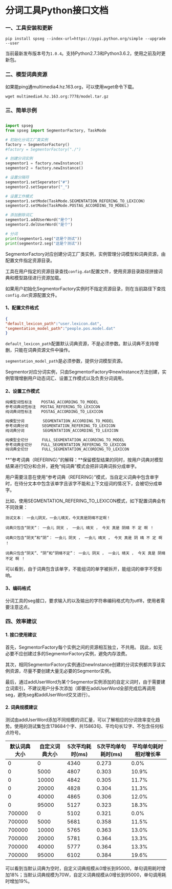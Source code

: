 # 分词工具Python接口文档

### 一、工具安装和更新

`pip install spseg --index-url=https://pypi.python.org/simple --upgrade --user`

当前最新发布版本号为`1.0.4`。支持Python2.7.3和Python3.6.2，使用之前及时更新包。

### 二、模型词典资源

如果能ping通multimedia4.hz.163.org，可以使用wget命令下载。

`wget multimedia4.hz.163.org:7778/model.tar.gz`

### 三、简单示例

```python

import spseg
from spseg import SegmentorFactory, TaskMode

# 初始化分词工厂类实例
factory = SegmentorFactory()
#factory = SegmentorFactory("./")

# 创建分词实例
segmentor1 = factory.newInstance()
segmentor2 = factory.newInstance()

# 设置分隔符
segmentor1.setSeperator("#")
segmentor2.setSeperator("_")

# 设置工作模式
segmentor1.setMode(TaskMode.SEGMENTATION_REFERING_TO_LEXICON)
segmentor2.setMode(TaskMode.POSTAG_ACCORDING_TO_MODEL)

# 添加删除词汇
segmentor1.addUserWord("是个")
segmentor2.delUserWord("是个")

# 分词
print(segmentor1.seg("这是个测试"))
print(segmentor2.seg("这是个测试"))
```
SegmentorFactory对应创建分词工厂类实例，实例管理分词模型和词典资源，由配置文件指定资源目录。

工具在用户指定的资源目录查找`config.dat`配置文件，使用资源目录路径拼接词典和模型路径进行资源加载。

如果用户初始化SegmentorFactory实例时不指定资源目录，则在当前路径下查找`config.dat`资源配置文件。

#### 1、配置文件格式

```json
{
"default_lexicon_path":"user.lexicon.dat",
"segmentation_model_path":"people.pos.model.dat"
}
```

`default_lexicon_path`配置默认词典资源，不是必须参数。默认词典不支持增删，只能在词典资源文件中操作。

`segmentation_model_path`是必须参数，提供分词模型资源。

Segmentor对应分词实例，只由SegmentorFactory中newInstance方法创建，实例管理增删用户动态词汇、设置工作模式以及负责分词调用。

#### 2、设置工作模式

```c++
纯模型词性标注    POSTAG_ACCORDING_TO_MODEL
参考词典词性标注  POSTAG_REFERING_TO_LEXICON
纯词典词性标注    POSTAG_ACCORDING_TO_LEXICON

纯模型分词        SEGMENTATION_ACCORDING_TO_MODEL
参考词典分词      SEGMENTATION_REFERING_TO_LEXICON
纯词典分词        SEGMENTATION_ACCORDING_TO_LEXICON

纯模型全切分      FULL_SEGMENTATION_ACCORDING_TO_MODEL
参考词典全切分    FULL_SEGMENTATION_REFERING_TO_LEXICON
纯词典全切分      FULL_SEGMENTATION_ACCORDING_TO_LEXICON
```

**“参考词典（REFERING）”的解释：**保留模型结果的同时，按用户词典对模型结果进行切分和合并，避免“纯词典”模式会把非词典词拆分成单字。

用户需要注意在使用“参考词典（REFERING）”模式，当自定义词典中包含单字时，在待分文本中包含该单字且该字不能和上下文组词的情况下，会被切分成单字。

比如，使用SEGMENTATION_REFERING_TO_LEXICON模式，如下配置词典会有不同效果：

```
测试文本： 一会儿阴天，一会儿晴天，今天真是阴晴不定啊！

词典只包含“阴天”： 一会儿 阴天 ， 一会儿 晴天 ， 今天 真是 阴晴 不 定 啊 ！

词典只包含“阴天”和“阴”： 一会儿 阴天 ， 一会儿 晴天 ， 今天 真是 阴 晴 不 定 啊 ！

词典只包含“阴天”、“阴”和“阴晴不定”： 一会儿 阴天 ， 一会儿 晴天 ， 今天 真是 阴晴不定 啊 ！
```

可以看到，由于词典包含该单字，不能组词的单字被拆开，能组词的单字不受影响。

#### 3、编码格式

分词工具的seg接口，要求输入的以及输出的字符串编码格式均为utf8，使用者需要注意这点。

### 四、效率建议

#### 1. 接口使用建议

首先，SegmentorFactory每个实例之间的资源相互独立，不共用。 因此，如无必要不应创建过多的SegmentorFactory实例，避免内存浪费。

其次，相同SegmentorFactory实例通过newInstance创建的分词实例都共享该实例资源，尽量不要创建大量无必要的Segmentor实例。

最后，通过addUserWord为某个Segmentor实例添加的自定义词时，由于需要建立词索引，不建议用户分多次添加（即要在addUserWord全部完成后再调用seg，避免seg和addUserWord交叉进行）。

#### 2. 词典规模建议

测试由addUserWord添加不同规模的词汇量，可以了解相应的分词效率变化趋势。使用的测试集包含178684个字、共15863句、平均句长12字、不包含任何标点符号。

|默认词典大小|自定义词典大小|5次平均耗时(ms)|5次平均单句耗时(ms)|平均单句耗时相对增长率|
|---|---|---|---|---|
|0|0|4340|0.273|0.0%|
|0|5000|4807|0.303|10.9%|
|0|10000|4842|0.305|11.7%|
|0|20000|4828|0.304|11.3%|
|0|40000|4865|0.306|12.0%|
|0|95000|5127|0.323|18.3%|
|700000|0|5102|0.321|0.0%|
|700000|5000|5681|0.358|11.5%|
|700000|10000|5765|0.363|13.0%|
|700000|20000|5781|0.364|13.3%|
|700000|40000|5777|0.364|13.3%|
|700000|95000|6102|0.384|19.6%|

可以看到当默认词典为空时，自定义词典规模从0增长到95000，单句调用耗时增加18%；当默认词典规模为70W，自定义词典规模从0增长到95000，单句调用耗时增加19%。
